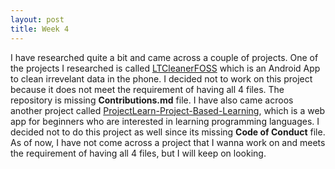 ```yaml
---
layout: post
title: Week 4
---
```


I have researched quite a bit and came across a couple of projects. One of the projects I researched is called [LTCleanerFOSS](https://github.com/TheRedSpy15/LTECleanerFOSS) which is an Android App to clean irrevelant data in the phone. I decided not to work on this project because it does not meet the requirement of having all 4 files. The repository is missing **Contributions.md** file. I have also came acroos another project called [ProjectLearn-Project-Based-Learning](https://github.com/Xtremilicious/ProjectLearn-Project-Based-Learning), which is a web app for beginners who are interested in learning programming languages. I decided not to do this project as well since its missing **Code of Conduct** file. As of now, I have not come across a project that I wanna work on and meets the requirement of having all 4 files, but I will keep on looking.
